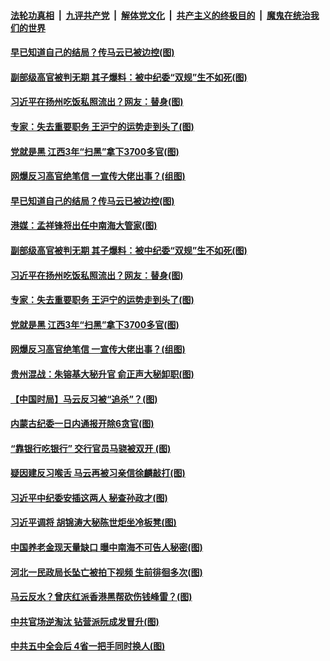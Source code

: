 ####  [法轮功真相](../../../../basic/blob/master/README.md?t=11250002) &nbsp;|&nbsp; [九评共产党](../../../../9ping.md/blob/master/README.md?t=11250002) &nbsp;|&nbsp; [解体党文化](../../../../jtdwh.md/blob/master/README.md?t=11250002)  &nbsp;|&nbsp; [共产主义的终极目的](../../../../gczydzjmd.md/blob/master/README.md?t=11250002) &nbsp;|&nbsp; [魔鬼在统治我们的世界](../../../../mgztzwmdsj.md/blob/master/README.md?t=11250002) 

#### [早已知道自己的结局？传马云已被边控(图)](../pages/p2/953611.md?t=11250002) 

#### [副部级高官被判无期 其子爆料：被中纪委“双规”生不如死(图)](../pages/p2/953579.md?t=11250002) 

#### [习近平在扬州吃饭私照流出？网友：替身(图)](../pages/p2/953530.md?t=11250002) 

#### [专家：失去重要职务 王沪宁的运势走到头了(图)](../pages/p2/953512.md?t=11250002) 

#### [党就是黑 江西3年“扫黑”拿下3700多官(图)](../pages/p2/953508.md?t=11250002) 

#### [网爆反习高官绝笔信 一宣传大佬出事？(组图)](../pages/p2/953504.md?t=11250002) 


#### [早已知道自己的结局？传马云已被边控(图)](../pages/p2/953611.md?t=11250002) 

#### [港媒：孟祥锋将出任中南海大管家(图)](../pages/p2/953597.md?t=11250002) 

#### [副部级高官被判无期 其子爆料：被中纪委“双规”生不如死(图)](../pages/p2/953579.md?t=11250002) 

#### [习近平在扬州吃饭私照流出？网友：替身(图)](../pages/p2/953530.md?t=11250002) 

#### [专家：失去重要职务 王沪宁的运势走到头了(图)](../pages/p2/953512.md?t=11250002) 

#### [党就是黑 江西3年“扫黑”拿下3700多官(图)](../pages/p2/953508.md?t=11250002) 

#### [网爆反习高官绝笔信 一宣传大佬出事？(组图)](../pages/p2/953504.md?t=11250002) 

#### [贵州混战：朱镕基大秘升官 俞正声大秘卸职(图)](../pages/p2/953495.md?t=11250002) 

#### [【中国时局】马云反习被“追杀”？(图)](../pages/p2/953444.md?t=11250002) 

#### [内蒙古纪委一日内通报开除6贪官(图)](../pages/p2/953426.md?t=11250002) 

#### [“靠银行吃银行” 交行官员马骁被双开 (图)](../pages/p2/953414.md?t=11250002) 

#### [疑因建反习喉舌 马云再被习亲信徐麟敲打(图)](../pages/p2/953404.md?t=11250002) 

#### [习近平中纪委安插这两人 秘查孙政才(图)](../pages/p2/953392.md?t=11250002) 

#### [习近平调将 胡锦涛大秘陈世炬坐冷板凳(图)](../pages/p2/953347.md?t=11250002) 

#### [中国养老金现天量缺口 曝中南海不可告人秘密(图)](../pages/p2/953344.md?t=11250002) 

#### [河北一民政局长坠亡被拍下视频 生前徘徊多次(图)](../pages/p2/953296.md?t=11250002) 

#### [马云反水？曾庆红派香港黑帮砍伤钱峰雷？(图)](../pages/p2/953303.md?t=11250002) 

#### [中共官场逆淘汰 钻营派阮成发冒升(图)](../pages/p2/953256.md?t=11250002) 

#### [中共五中全会后 4省一把手同时换人(图)](../pages/p2/953236.md?t=11250002) 


